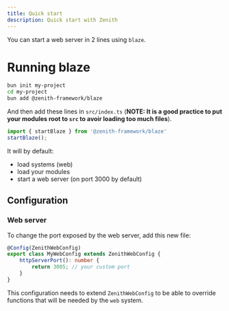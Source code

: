 ```yaml
---
title: Quick start
description: Quick start with Zenith
---
```


You can start a web server in 2 lines using `blaze`.

# Running blaze

```sh
bun init my-project
cd my-project
bun add @zenith-framework/blaze
```

And then add these lines in `src/index.ts` (**NOTE: It is a good practice to put your modules root to `src` to avoir loading too much files**).

```ts title=src/index.ts
import { startBlaze } from '@zenith-framework/blaze'
startBlaze();
```


It will by default:
- load systems (web)
- load your modules
- start a web server (on port 3000 by default)

## Configuration

### Web server
To change the port exposed by the web server, add this new file:

```ts title=src/web.config.ts
@Config(ZenithWebConfig)
export class MyWebConfig extends ZenithWebConfig {
    httpServerPort(): number {
        return 3005; // your custom port
    }
}
```

This configuration needs to extend `ZenithWebConfig` to be able to override functions that will be needed by the `web` system.